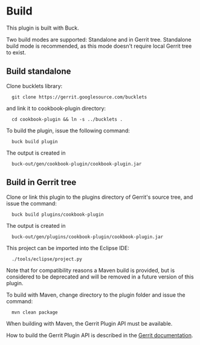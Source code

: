 Build
=====

This plugin is built with Buck.

Two build modes are supported: Standalone and in Gerrit tree. Standalone
build mode is recommended, as this mode doesn't require local Gerrit
tree to exist.

Build standalone
----------------

Clone bucklets library:

```
  git clone https://gerrit.googlesource.com/bucklets

```
and link it to cookbook-plugin directory:

```
  cd cookbook-plugin && ln -s ../bucklets .
```

To build the plugin, issue the following command:


```
  buck build plugin
```

The output is created in

```
  buck-out/gen/cookbook-plugin/cookbook-plugin.jar
```

Build in Gerrit tree
--------------------

Clone or link this plugin to the plugins directory of Gerrit's source
tree, and issue the command:

```
  buck build plugins/cookbook-plugin
```

The output is created in

```
  buck-out/gen/plugins/cookbook-plugin/cookbook-plugin.jar
```

This project can be imported into the Eclipse IDE:

```
  ./tools/eclipse/project.py
```

Note that for compatibility reasons a Maven build is provided, but is considered
to be deprecated and will be removed in a future version of this plugin.

To build with Maven, change directory to the plugin folder and issue the
command:

```
  mvn clean package
```

When building with Maven, the Gerrit Plugin API must be available.

How to build the Gerrit Plugin API is described in the [Gerrit
documentation](../../../Documentation/dev-buck.html#_extension_and_plugin_api_jar_files).
